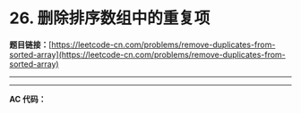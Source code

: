 # 26. 删除排序数组中的重复项

**题目链接：**[https://leetcode-cn.com/problems/remove-duplicates-from-sorted-array](https://leetcode-cn.com/problems/remove-duplicates-from-sorted-array)

---

<Cards card="leetcode_26_remove-duplicates-from-sorted-array"></Cards>

---

**AC 代码：**

```java

```